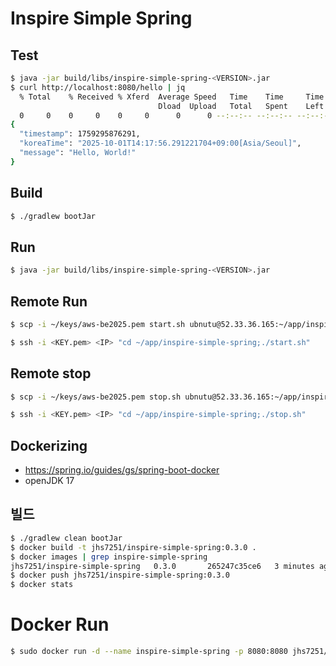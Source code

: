 # Inspire Simple Spring

## Test
```bash
$ java -jar build/libs/inspire-simple-spring-<VERSION>.jar
$ curl http://localhost:8080/hello | jq
  % Total    % Received % Xferd  Average Speed   Time    Time     Time  Current
                                 Dload  Upload   Total   Spent    Left  Speed
  0     0    0     0    0     0      0      0 --:--:-- --:--:-- --:--:--    100   115    0   115    0     0  25732      0 --:--:-- --:--:-- --:--:-- 28750
{
  "timestamp": 1759295876291,
  "koreaTime": "2025-10-01T14:17:56.291221704+09:00[Asia/Seoul]",
  "message": "Hello, World!"
}
```

## Build
```bash
$ ./gradlew bootJar
```

## Run
```bash
$ java -jar build/libs/inspire-simple-spring-<VERSION>.jar
```

## Remote Run
```bash
$ scp -i ~/keys/aws-be2025.pem start.sh ubnutu@52.33.36.165:~/app/inspire-simple-spring/

$ ssh -i <KEY.pem> <IP> "cd ~/app/inspire-simple-spring;./start.sh"
```

## Remote stop
```bash
$ scp -i ~/keys/aws-be2025.pem stop.sh ubnutu@52.33.36.165:~/app/inspire-simple-spring/

$ ssh -i <KEY.pem> <IP> "cd ~/app/inspire-simple-spring;./stop.sh"
```

## Dockerizing
- https://spring.io/guides/gs/spring-boot-docker
- openJDK 17

## 빌드
```bash
$ ./gradlew clean bootJar
$ docker build -t jhs7251/inspire-simple-spring:0.3.0 .
$ docker images | grep inspire-simple-spring
jhs7251/inspire-simple-spring   0.3.0       265247c35ce6   3 minutes ago   560MB
$ docker push jhs7251/inspire-simple-spring:0.3.0
$ docker stats
```
# Docker Run
```bash
$ sudo docker run -d --name inspire-simple-spring -p 8080:8080 jhs7251/inspire-simple-spring:0.3.0
```


